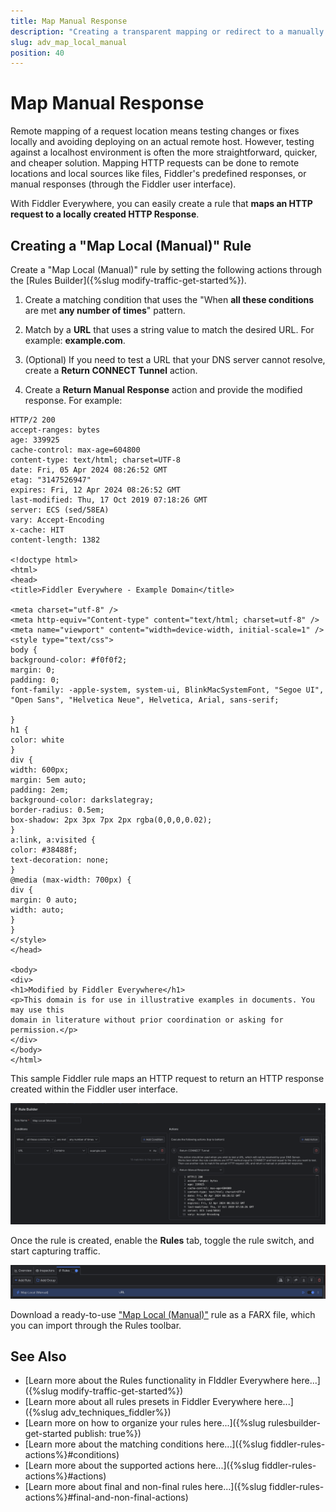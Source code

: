 ```yaml
---
title: Map Manual Response
description: "Creating a transparent mapping or redirect to a manually created HTTP Response within the Fiddler's rules."
slug: adv_map_local_manual
position: 40
---
```


# Map Manual Response


Remote mapping of a request location means testing changes or fixes locally and avoiding deploying on an actual remote host. However, testing against a localhost environment is often the more straightforward, quicker, and cheaper solution. Mapping HTTP requests can be done to remote locations and local sources like files, Fiddler's predefined responses, or manual responses (through the Fiddler user interface). 

With Fiddler Everywhere, you can easily create a rule that **maps an HTTP request to a locally created HTTP Response**.

## Creating a "Map Local (Manual)" Rule

Create a "Map Local (Manual)" rule by setting the following actions through the [Rules Builder]({%slug modify-traffic-get-started%}).

1. Create a matching condition that uses the "When **all these conditions** are met **any number of times**" pattern. 

1. Match by a **URL** that uses a string value to match the desired URL. For example: **example.com**.

1. (Optional) If you need to test a URL that your DNS server cannot resolve, create a **Return CONNECT Tunnel** action.

1. Create a **Return Manual Response** action and provide the modified response. For example:

 ```
 HTTP/2 200
 accept-ranges: bytes
 age: 339925
 cache-control: max-age=604800
 content-type: text/html; charset=UTF-8
 date: Fri, 05 Apr 2024 08:26:52 GMT
 etag: "3147526947"
 expires: Fri, 12 Apr 2024 08:26:52 GMT
 last-modified: Thu, 17 Oct 2019 07:18:26 GMT
 server: ECS (sed/58EA)
 vary: Accept-Encoding
 x-cache: HIT
 content-length: 1382

 <!doctype html>
 <html>
 <head>
 <title>Fiddler Everywhere - Example Domain</title>

 <meta charset="utf-8" />
 <meta http-equiv="Content-type" content="text/html; charset=utf-8" />
 <meta name="viewport" content="width=device-width, initial-scale=1" />
 <style type="text/css">
 body {
 background-color: #f0f0f2;
 margin: 0;
 padding: 0;
 font-family: -apple-system, system-ui, BlinkMacSystemFont, "Segoe UI", "Open Sans", "Helvetica Neue", Helvetica, Arial, sans-serif;
 
 }
 h1 {
 color: white
 }
 div {
 width: 600px;
 margin: 5em auto;
 padding: 2em;
 background-color: darkslategray;
 border-radius: 0.5em;
 box-shadow: 2px 3px 7px 2px rgba(0,0,0,0.02);
 }
 a:link, a:visited {
 color: #38488f;
 text-decoration: none;
 }
 @media (max-width: 700px) {
 div {
 margin: 0 auto;
 width: auto;
 }
 }
 </style> 
 </head>

 <body>
 <div>
 <h1>Modified by Fiddler Everywhere</h1>
 <p>This domain is for use in illustrative examples in documents. You may use this
 domain in literature without prior coordination or asking for permission.</p>
 </div>
 </body>
 </html>
 ```
 
This sample Fiddler rule maps an HTTP request to return an HTTP response created within the Fiddler user interface.

![Creating "Map Local (Manual)" rule](../../images/advanced/adv-map-local-manual.png)

Once the rule is created, enable the **Rules** tab, toggle the rule switch, and start capturing traffic.

![Activating the "Map Local (Manual)" rule](../../images/advanced/adv-map-local-manual-active.png)

Download a ready-to-use <a href="https://github.com/telerik/fiddler-everywhere/tree/master/rules/map-local-manual" target="_blank">"Map Local (Manual)"</a> rule as a FARX file, which you can import through the Rules toolbar.

## See Also

* [Learn more about the Rules functionality in FIddler Everywhere here...]({%slug modify-traffic-get-started%})
* [Learn more about all rules presets in Fiddler Everywhere here...]({%slug adv_techniques_fiddler%})
* [Learn more on how to organize your rules here...]({%slug rulesbuilder-get-started
publish: true%})
* [Learn more about the matching conditions here...]({%slug fiddler-rules-actions%}#conditions)
* [Learn more about the supported actions here...]({%slug fiddler-rules-actions%}#actions)
* [Learn more about final and non-final rules here...]({%slug fiddler-rules-actions%}#final-and-non-final-actions)